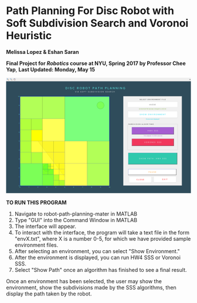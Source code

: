 # Path Planning For Disc Robot with Soft Subdivision Search and Voronoi Heuristic
**Melissa Lopez & Eshan Saran**

**Final Project for *Robotics* course at NYU, Spring 2017 by Professor Chee Yap**, 
**Last Updated: Monday, May 15**

![Alt text](/7.png?raw=true "Test")  

**TO RUN THIS PROGRAM**
1. Navigate to robot-path-planning-mater in MATLAB
2. Type "GUI" into the Command Window in MATLAB
3. The interface will appear.
4. To interact with the interface, the program will take a text
    file in the form "envX.txt", where X is a number 0-5, for which we have
    provided sample environment files.
5. After selecting an environment, you can select "Show Environment."
6. After the environment is displayed, you can run HW4 SSS or Voronoi SSS.
7. Select "Show Path" once an algorithm has finished to see a final result.

Once an environment has been selected, the user may show the environment,
show the subdivisions made by the SSS algorithms, then display the path
taken by the robot.

